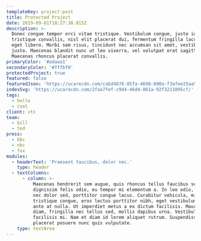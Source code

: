 ```yaml
---
templateKey: project-post
title: Protected Project
date: 2019-09-01T18:27:30.815Z
description: >-
  Donec congue tempor orci vitae tristique. Vestibulum congue, justo id
  tristique convallis, nisl elit placerat dui, fermentum fringilla lacus metus
  eget libero. Morbi sem risus, tincidunt nec accumsan sit amet, vestibulum non
  justo. Maecenas blandit nunc ut leo viverra, vel volutpat erat sagittis.
  Maecenas rhoncus placerat convallis.
primaryColor: '#adaaa1'
secondaryColor: '#fffbf0'
protectedProject: true
featured: false
featuredJson: 'https://ucarecdn.com/cabd4878-85fa-4698-890a-f3afee25aa55/'
indexSvg: 'https://ucarecdn.com/2faa7fef-c9d4-46d4-861a-92f3211095cf/'
tags:
  - hello
  - cool
client: vts
team:
  - bill
  - ted
press:
  - bbc
  - nbc
  - fox
modules:
  - headerText: 'Praesent faucibus, dolor nec.'
    type: header
  - textColumns:
      - column: >-
          Maecenas hendrerit sem augue, quis rhoncus tellus faucibus sed. Nunc
          dignissim felis odio, eu tempor mi elementum a. In leo odio, laoreet
          nec dolor sed, porttitor congue lacus. Curabitur vehicula, mi nec
          tristique congue, eros lectus porttitor nibh, eget vestibulum felis
          ante at nulla. Ut imperdiet metus a ex dictum facilisis. Mauris odio
          diam, fringilla nec tellus sed, mollis dapibus urna. Vestibulum non
          facilisis mi. Nam et diam id lorem aliquet rutrum. Suspendisse
          placerat posuere nunc quis vulputate.
    type: textArea
---
```


